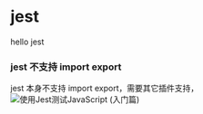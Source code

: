 # jest
hello jest

### jest 不支持 import export
jest 本身不支持 import export，需要其它插件支持， ![使用Jest测试JavaScript (入门篇)](https://www.jianshu.com/p/70a4f026a0f1)

